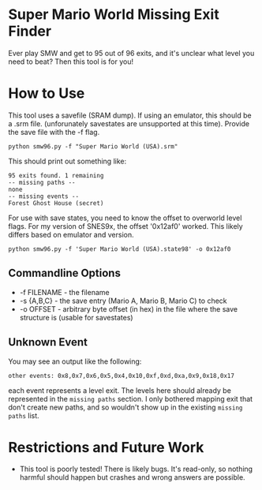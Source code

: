 # Super Mario World Missing Exit Finder
Ever play SMW and get to 95 out of 96 exits, and it's unclear what level 
you need to beat? Then this tool is for you!

# How to Use

This tool uses a savefile (SRAM dump). If using an emulator, this should be a .srm file. (unforunately savestates are unsupported at this time). Provide the save file with the -f flag.

`python smw96.py -f "Super Mario World (USA).srm"`

This should print out something like:

```
95 exits found. 1 remaining
-- missing paths --
none
-- missing events --
Forest Ghost House (secret)
```

For use with save states, you need to know the offset to overworld level flags. For my version of SNES9x, the offset '0x12af0' worked. This likely differs based on emulator and version.

`python smw96.py -f 'Super Mario World (USA).state98' -o 0x12af0`

## Commandline Options

* -f FILENAME - the filename
* -s {A,B,C} - the save entry (Mario A, Mario B, Mario C) to check
* -o OFFSET - arbitrary byte offset (in hex) in the file where the save structure is (usable for savestates)

## Unknown Event 

You may see an output like the following:

`other events: 0x8,0x7,0x6,0x5,0x4,0x10,0xf,0xd,0xa,0x9,0x18,0x17`

each event represents a level exit. The levels here should already be represented in the `missing paths` section. I only bothered mapping exit that don't create new paths, and so wouldn't show up in the existing `missing paths` list.

# Restrictions and Future Work

* This tool is poorly tested! There is likely bugs. It's read-only, so nothing harmful should happen but crashes and wrong answers are possible.